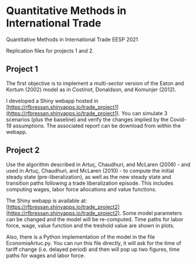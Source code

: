 # Quantitative Methods in International Trade

Quantitative Methods in International Trade EESP 2021

Replication files for projects 1 and 2.

## Project 1

The first objective is to implement a multi-sector version of the Eaton and Kortum (2002) model as in Costinot, Donaldson, and Komunjer (2012).

I developed a Shiny webapp hosted in [https://rfbressan.shinyapps.io/trade_project1](https://rfbressan.shinyapps.io/trade_project1). You can simulate 3 scenarios (plus the baseline) and verify the changes implied by the Covid-19 assumptions. The associated report can be download from within the webapp.

## Project 2

Use the algorithm described in Artuç, Chaudhuri, and McLaren (2008) - and used in Artuç, Chaudhuri, and McLaren (2010) - to compute the initial steady state (pre-liberalization), as well as the new steady state and transition paths following a trade liberalization episode. This includes computing wages, labor force allocations and value functions.

The Shiny webapp is available at: [https://rfbressan.shinyapps.io/trade_project2](https://rfbressan.shinyapps.io/trade_project2). Some model parameters can be changed and the model will be re-computed. Time paths for labor force, wage, value function and the treshold value are shown in plots.

Also, there is a Python implementation of the model in the file EconomiaArtuc.py. You can run this file directly, it will ask for the time of tariff change (i.e. delayed period) and then will pop up two figures, time paths for wages and labor force.
